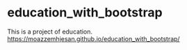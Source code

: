 # education_with_bootstrap
This is a project of education.
https://moazzemhjesan.github.io/education_with_bootstrap/
